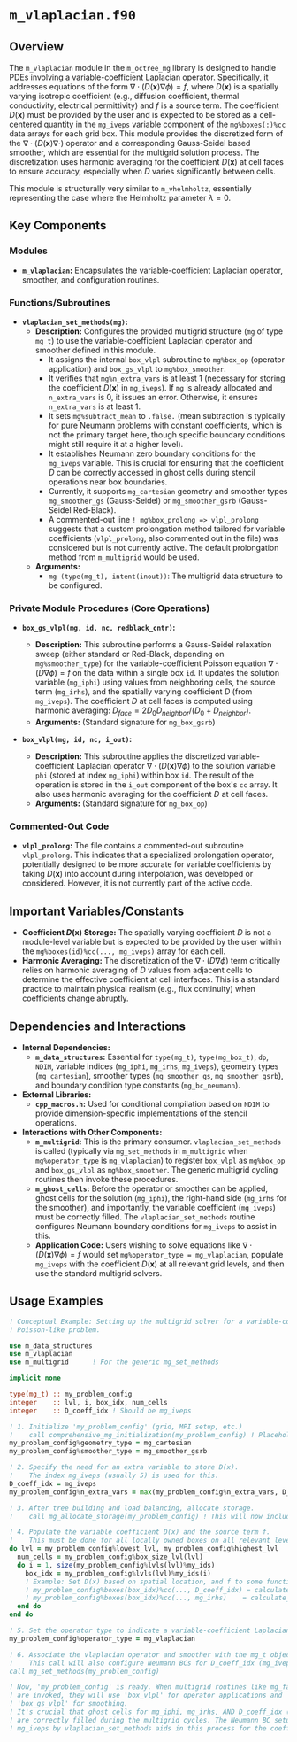 # `m_vlaplacian.f90`

## Overview

The `m_vlaplacian` module in the `m_octree_mg` library is designed to handle PDEs involving a variable-coefficient Laplacian operator. Specifically, it addresses equations of the form $\nabla \cdot (D(\mathbf{x}) \nabla \phi) = f$, where $D(\mathbf{x})$ is a spatially varying isotropic coefficient (e.g., diffusion coefficient, thermal conductivity, electrical permittivity) and $f$ is a source term. The coefficient $D(\mathbf{x})$ must be provided by the user and is expected to be stored as a cell-centered quantity in the `mg_iveps` variable component of the `mg%boxes(:)%cc` data arrays for each grid box. This module provides the discretized form of the $\nabla \cdot (D(\mathbf{x}) \nabla \cdot)$ operator and a corresponding Gauss-Seidel based smoother, which are essential for the multigrid solution process. The discretization uses harmonic averaging for the coefficient $D(\mathbf{x})$ at cell faces to ensure accuracy, especially when $D$ varies significantly between cells.

This module is structurally very similar to `m_vhelmholtz`, essentially representing the case where the Helmholtz parameter $\lambda=0$.

## Key Components

### Modules

- **`m_vlaplacian`:** Encapsulates the variable-coefficient Laplacian operator, smoother, and configuration routines.

### Functions/Subroutines

- **`vlaplacian_set_methods(mg)`:**
  - **Description:** Configures the provided multigrid structure (`mg` of type `mg_t`) to use the variable-coefficient Laplacian operator and smoother defined in this module.
    - It assigns the internal `box_vlpl` subroutine to `mg%box_op` (operator application) and `box_gs_vlpl` to `mg%box_smoother`.
    - It verifies that `mg%n_extra_vars` is at least 1 (necessary for storing the coefficient $D(\mathbf{x})$ in `mg_iveps`). If `mg` is already allocated and `n_extra_vars` is 0, it issues an error. Otherwise, it ensures `n_extra_vars` is at least 1.
    - It sets `mg%subtract_mean` to `.false.` (mean subtraction is typically for pure Neumann problems with constant coefficients, which is not the primary target here, though specific boundary conditions might still require it at a higher level).
    - It establishes Neumann zero boundary conditions for the `mg_iveps` variable. This is crucial for ensuring that the coefficient $D$ can be correctly accessed in ghost cells during stencil operations near box boundaries.
    - Currently, it supports `mg_cartesian` geometry and smoother types `mg_smoother_gs` (Gauss-Seidel) or `mg_smoother_gsrb` (Gauss-Seidel Red-Black).
    - A commented-out line `! mg%box_prolong => vlpl_prolong` suggests that a custom prolongation method tailored for variable coefficients (`vlpl_prolong`, also commented out in the file) was considered but is not currently active. The default prolongation method from `m_multigrid` would be used.
  - **Arguments:**
    - `mg (type(mg_t), intent(inout))`: The multigrid data structure to be configured.

### Private Module Procedures (Core Operations)

- **`box_gs_vlpl(mg, id, nc, redblack_cntr)`:**
  - **Description:** This subroutine performs a Gauss-Seidel relaxation sweep (either standard or Red-Black, depending on `mg%smoother_type`) for the variable-coefficient Poisson equation $\nabla \cdot (D \nabla \phi) = f$ on the data within a single box `id`. It updates the solution variable (`mg_iphi`) using values from neighboring cells, the source term (`mg_irhs`), and the spatially varying coefficient $D$ (from `mg_iveps`). The coefficient $D$ at cell faces is computed using harmonic averaging: $D_{face} = 2 D_0 D_{neighbor} / (D_0 + D_{neighbor})$.
  - **Arguments:** (Standard signature for `mg_box_gsrb`)

- **`box_vlpl(mg, id, nc, i_out)`:**
  - **Description:** This subroutine applies the discretized variable-coefficient Laplacian operator $\nabla \cdot (D(\mathbf{x}) \nabla \phi)$ to the solution variable `phi` (stored at index `mg_iphi`) within box `id`. The result of the operation is stored in the `i_out` component of the box's `cc` array. It also uses harmonic averaging for the coefficient $D$ at cell faces.
  - **Arguments:** (Standard signature for `mg_box_op`)

### Commented-Out Code
- **`vlpl_prolong`:** The file contains a commented-out subroutine `vlpl_prolong`. This indicates that a specialized prolongation operator, potentially designed to be more accurate for variable coefficients by taking $D(\mathbf{x})$ into account during interpolation, was developed or considered. However, it is not currently part of the active code.

## Important Variables/Constants

- **Coefficient $D(\mathbf{x})$ Storage:** The spatially varying coefficient $D$ is not a module-level variable but is expected to be provided by the user within the `mg%boxes(id)%cc(..., mg_iveps)` array for each cell.
- **Harmonic Averaging:** The discretization of the $\nabla \cdot (D \nabla \phi)$ term critically relies on harmonic averaging of $D$ values from adjacent cells to determine the effective coefficient at cell interfaces. This is a standard practice to maintain physical realism (e.g., flux continuity) when coefficients change abruptly.

## Dependencies and Interactions

- **Internal Dependencies:**
  - **`m_data_structures`:** Essential for `type(mg_t)`, `type(mg_box_t)`, `dp`, `NDIM`, variable indices (`mg_iphi`, `mg_irhs`, `mg_iveps`), geometry types (`mg_cartesian`), smoother types (`mg_smoother_gs`, `mg_smoother_gsrb`), and boundary condition type constants (`mg_bc_neumann`).
- **External Libraries:**
  - **`cpp_macros.h`:** Used for conditional compilation based on `NDIM` to provide dimension-specific implementations of the stencil operations.
- **Interactions with Other Components:**
  - **`m_multigrid`:** This is the primary consumer. `vlaplacian_set_methods` is called (typically via `mg_set_methods` in `m_multigrid` when `mg%operator_type` is `mg_vlaplacian`) to register `box_vlpl` as `mg%box_op` and `box_gs_vlpl` as `mg%box_smoother`. The generic multigrid cycling routines then invoke these procedures.
  - **`m_ghost_cells`:** Before the operator or smoother can be applied, ghost cells for the solution (`mg_iphi`), the right-hand side (`mg_irhs` for the smoother), and importantly, the variable coefficient (`mg_iveps`) must be correctly filled. The `vlaplacian_set_methods` routine configures Neumann boundary conditions for `mg_iveps` to assist in this.
  - **Application Code:** Users wishing to solve equations like $\nabla \cdot (D(\mathbf{x}) \nabla \phi) = f$ would set `mg%operator_type = mg_vlaplacian`, populate `mg_iveps` with the coefficient $D(\mathbf{x})$ at all relevant grid levels, and then use the standard multigrid solvers.

## Usage Examples

```fortran
! Conceptual Example: Setting up the multigrid solver for a variable-coefficient
! Poisson-like problem.

use m_data_structures
use m_vlaplacian
use m_multigrid      ! For the generic mg_set_methods

implicit none

type(mg_t) :: my_problem_config
integer    :: lvl, i, box_idx, num_cells
integer    :: D_coeff_idx ! Should be mg_iveps

! 1. Initialize 'my_problem_config' (grid, MPI setup, etc.)
!    call comprehensive_mg_initialization(my_problem_config) ! Placeholder
my_problem_config%geometry_type = mg_cartesian
my_problem_config%smoother_type = mg_smoother_gsrb

! 2. Specify the need for an extra variable to store D(x).
!    The index mg_iveps (usually 5) is used for this.
D_coeff_idx = mg_iveps
my_problem_config%n_extra_vars = max(my_problem_config%n_extra_vars, D_coeff_idx - mg_num_vars + 1)

! 3. After tree building and load balancing, allocate storage.
!    call mg_allocate_storage(my_problem_config) ! This will now include space for D_coeff_idx.

! 4. Populate the variable coefficient D(x) and the source term f.
!    This must be done for all locally owned boxes on all relevant levels.
do lvl = my_problem_config%lowest_lvl, my_problem_config%highest_lvl
  num_cells = my_problem_config%box_size_lvl(lvl)
  do i = 1, size(my_problem_config%lvls(lvl)%my_ids)
    box_idx = my_problem_config%lvls(lvl)%my_ids(i)
    ! Example: Set D(x) based on spatial location, and f to some function
    ! my_problem_config%boxes(box_idx)%cc(..., D_coeff_idx) = calculate_D_at_cell(...)
    ! my_problem_config%boxes(box_idx)%cc(..., mg_irhs)    = calculate_f_at_cell(...)
  end do
end do

! 5. Set the operator type to indicate a variable-coefficient Laplacian problem.
my_problem_config%operator_type = mg_vlaplacian

! 6. Associate the vlaplacian operator and smoother with the mg_t object.
!    This call will also configure Neumann BCs for D_coeff_idx (mg_iveps).
call mg_set_methods(my_problem_config)

! Now, 'my_problem_config' is ready. When multigrid routines like mg_fas_fmg
! are invoked, they will use 'box_vlpl' for operator applications and
! 'box_gs_vlpl' for smoothing.
! It's crucial that ghost cells for mg_iphi, mg_irhs, AND D_coeff_idx (mg_iveps)
! are correctly filled during the multigrid cycles. The Neumann BC setup for
! mg_iveps by vlaplacian_set_methods aids in this process for the coefficient.
```
